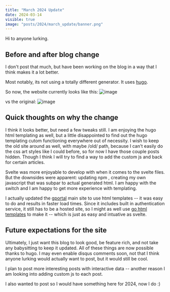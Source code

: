 ```yaml
---
title: "March 2024 Update"
date: 2024-03-14
visible: true
image: "posts/2024/march_update/banner.png"
---
```


Hi to anyone lurking.

## Before and after blog change

I don't post that much, but have been working on the blog in a way that I think makes it a lot better.

Most notably, its not using a totally different generator. It uses [hugo](https://gohugo.io/). 

So now, the website currently looks like this:
![image](https://github.com/gtsteffaniak/blog/assets/42989099/a02cae0b-4d73-465a-a501-636c17f69309)

vs the original:
![image](https://github.com/gtsteffaniak/blog/assets/42989099/9fa47b6f-6fb3-439c-a255-2a718e918d3a)

## Quick thoughts on why the change

I think it looks better, but need a few tweaks still. I am enjoying the hugo html templating as well, but a little disappointed to find out the hugo templating cutom functioning everywhere out of necessity. I wish to keep the old site around as well, with maybe /old/ path, because I can't easily do the css art styles like I could before, so for now I have those couple posts hidden. Though I think I will try to find a way to add the custom js and back for certain articles.

Svelte was more enjoyable to develop with when it comes to the svelte files. But the downsides were apparent: updating npm , creating my own javascript that was subpar to actual generated html. I am happy with the switch and I am happy to get more experience with templating.

I actually updated the [gportal](https://gportal.link/) main site to use html templates -- it was easy to do and results in faster load times. Since it includes built in authentication service, it still has to be a hosted site, so I might as well use [go html templates](https://pkg.go.dev/html/template) to make it -- which is just as easy and intuative as svelte.

## Future expectations for the site

Ultimately, I just want this blog to look good, be feature rich, and not take any babysitting to keep it updated. All of these things are now possible thanks to hugo. I may even enable disqus comments soon, not that I think anyone lurking would actually want to post, but it would still be cool.

I plan to post more interesting posts with interactive data -- another reason I am looking into adding custom js to each post. 

I also wanted to post so I would have something here for 2024, now I do :)
